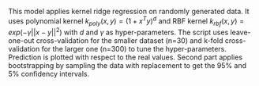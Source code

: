 This model applies kernel ridge regression on randomly generated data. It uses polynomial kernel $k_{poly}(x,y) = (1+x^Ty)^d$ and RBF kernel $k_{rbf}(x,y) = exp(-\gamma||x-y||^2)$ with $d$ and $\gamma$ as hyper-parameters. The script uses leave-one-out cross-validation for the smaller dataset (n=30) and k-fold cross-validation for the larger one (n=300) to tune the hyper-parameters. Prediction is plotted with respect to the real values.
Second part applies bootstrapping by sampling the data with replacement to get the $95\%$ and $5\%$ confidency intervals.